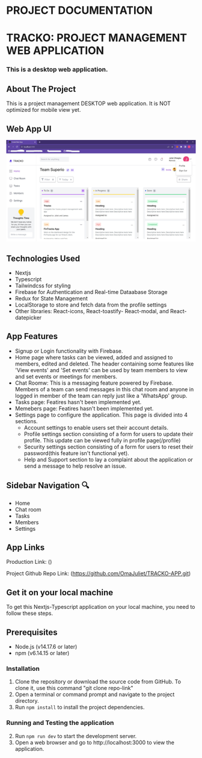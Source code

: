 # PROJECT DOCUMENTATION

# TRACKO: PROJECT MANAGEMENT WEB APPLICATION
### This is a desktop web application.


## About The Project 

This is a project management DESKTOP web application. It is NOT optimized for mobile view yet. 


## Web App UI
![Tracko UI](tracko.jpg) 


## Technologies Used

- Nextjs
- Typescript
- Tailwindcss for styling
- Firebase for Authentication and Real-time Dataabase Storage
- Redux for State Management
- LocalStorage to store and fetch data from the profile settings
- Other libraries: React-icons, React-toastify- React-modal, and React-datepicker


## App Features

- Signup or Login functionality with Firebase.
- Home page where tasks can be viewed, added and assigned to members, edited and deleted. The header containing some features like 'View events' and 'Set events' can be used by team members to view and set events or meetings for members.
- Chat Roomw: This is a messaging feature powered by Firebase. Members of a team can send messages in this chat room and anyone in logged in member of the team can reply just like a 'WhatsApp' group.
- Tasks page: Featires hasn't been implemented yet.
- Memebers page: Featires hasn't been implemented yet.
- Settings page to configure the application. This page is divided into 4 sections. 
   - Account settings to enable users set their account details.
   - Profile settings section consisting of a form for users to update their profile. This update can be viewed fully in profile page(/profile)
   - Security settings section consisting of a form for users to reset their password(this feature isn't functional yet).
   - Help and Support section to lay a complaint about the application or send a message to help resolve an issue.



## Sidebar Navigation 🔍

- Home
- Chat room
- Tasks
- Members 
- Settings


## App Links 
Production Link: ()

Project Github Repo Link: (https://github.com/OmaJuliet/TRACKO-APP.git)


## Get it on your local machine
To get this Nextjs-Typescript application on your local machine, you need to follow these steps.


## Prerequisites
- Node.js (v14.17.6 or later)
- npm (v6.14.15 or later)


### Installation
1. Clone the repository or download the source code from GitHub. To clone it, use this command "git clone repo-link"
2. Open a terminal or command prompt and navigate to the project directory.
3. Run `npm install` to install the project dependencies.


### Running and Testing the application
2. Run `npm run dev` to start the development server.
3. Open a web browser and go to http://localhost:3000 to view the application.
